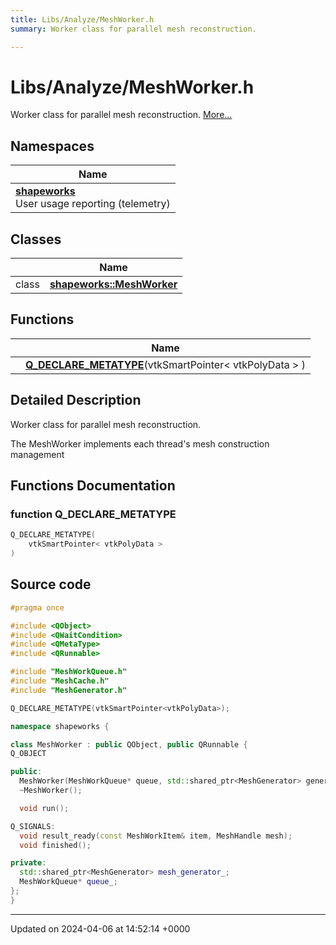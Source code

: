 ```yaml
---
title: Libs/Analyze/MeshWorker.h
summary: Worker class for parallel mesh reconstruction. 

---
```


# Libs/Analyze/MeshWorker.h

Worker class for parallel mesh reconstruction.  [More...](#detailed-description)

## Namespaces

| Name           |
| -------------- |
| **[shapeworks](../Namespaces/namespaceshapeworks.md)** <br>User usage reporting (telemetry)  |

## Classes

|                | Name           |
| -------------- | -------------- |
| class | **[shapeworks::MeshWorker](../Classes/classshapeworks_1_1MeshWorker.md)**  |

## Functions

|                | Name           |
| -------------- | -------------- |
| | **[Q_DECLARE_METATYPE](../Files/MeshWorker_8h.md#function-q-declare-metatype)**(vtkSmartPointer< vtkPolyData > ) |

## Detailed Description

Worker class for parallel mesh reconstruction. 

The MeshWorker implements each thread's mesh construction management 


## Functions Documentation

### function Q_DECLARE_METATYPE

```cpp
Q_DECLARE_METATYPE(
    vtkSmartPointer< vtkPolyData > 
)
```




## Source code

```cpp
#pragma once

#include <QObject>
#include <QWaitCondition>
#include <QMetaType>
#include <QRunnable>

#include "MeshWorkQueue.h"
#include "MeshCache.h"
#include "MeshGenerator.h"

Q_DECLARE_METATYPE(vtkSmartPointer<vtkPolyData>);

namespace shapeworks {

class MeshWorker : public QObject, public QRunnable {
Q_OBJECT

public:
  MeshWorker(MeshWorkQueue* queue, std::shared_ptr<MeshGenerator> generator);
  ~MeshWorker();

  void run();

Q_SIGNALS:
  void result_ready(const MeshWorkItem& item, MeshHandle mesh);
  void finished();

private:
  std::shared_ptr<MeshGenerator> mesh_generator_;
  MeshWorkQueue* queue_;
};
}
```


-------------------------------

Updated on 2024-04-06 at 14:52:14 +0000
